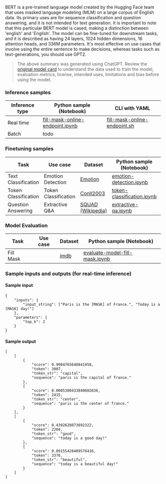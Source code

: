 BERT is a pre-trained language model created by the Hugging Face team that uses masked language modeling (MLM) on a large corpus of English data. Its primary uses are for sequence classification and question answering, and it is not intended for text generation. It is important to note that this particular BERT model is cased, making a distinction between 'english' and 'English'. The model can be fine-tuned for downstream tasks, and it is described as having 24 layers, 1024 hidden dimensions, 16 attention heads, and 336M parameters. It's most effective on use cases that involve using the entire sentence to make decisions, whereas tasks such as text-generations, you should use GPT2.

> The above summary was generated using ChatGPT. Review the [original model card](https://huggingface.co/bert-large-uncased) to understand the data used to train the model, evaluation metrics, license, intended uses, limitations and bias before using the model.

### Inference samples

Inference type|Python sample (Notebook)|CLI with YAML
|--|--|--|
Real time|[fill-mask-online-endpoint.ipynb](https://aka.ms/azureml-infer-online-sdk-fill-mask)|[fill-mask-online-endpoint.sh](https://aka.ms/azureml-infer-online-cli-fill-mask)
Batch | todo


### Finetuning samples

Task|Use case|Dataset|Python sample (Notebook)|CLI with YAML
|---|--|--|--|--|
Text Classification|Emotion Detection|[Emotion](https://huggingface.co/datasets/dair-ai/emotion)|[emotion-detection.ipynb](https://aka.ms/azureml-ft-sdk-emotion-detection)|[emotion-detection.sh](https://aka.ms/azureml-ft-cli-emotion-detection)
Token Classification|Token Classification|[Conll2003](https://huggingface.co/datasets/conll2003)|[token-classification.ipynb](https://aka.ms/azureml-ft-sdk-token-classification)|[token-classification.sh](https://aka.ms/azureml-ft-cli-token-classification)
Question Answering|Extractive Q&A|[SQUAD (Wikipedia)](https://huggingface.co/datasets/squad)|[extractive-qa.ipynb](https://aka.ms/azureml-ft-sdk-extractive-qa)|[extractive-qa.sh](https://aka.ms/azureml-ft-cli-extractive-qa)


### Model Evaluation

|Task|Use case|Dataset|Python sample (Notebook)|
|---|--|--|--|
|Fill Mask||[imdb](https://huggingface.co/datasets/imdb)|[evaluate-model-fill-mask.ipynb](https://aka.ms/azureml-eval-sdk-fill-mask/)|


### Sample inputs and outputs (for real-time inference)

#### Sample input
```
{
    "inputs": {
        "input_string": ["Paris is the [MASK] of France.", "Today is a [MASK] day!"]
    },
    "parameters": {
        "top_k": 2
    }
}
```

#### Sample output
```
[
    [
        {
            "score": 0.9984765648841858,
            "token": 3007,
            "token_str": "capital",
            "sequence": "paris is the capital of france."
        },
        {
            "score": 0.0005300433840602636,
            "token": 2415,
            "token_str": "center",
            "sequence": "paris is the center of france."
        }
    ],
    [
        {
            "score": 0.4392628073692322,
            "token": 2204,
            "token_str": "good",
            "sequence": "today is a good day!"
        },
        {
            "score": 0.09155428409576416,
            "token": 3376,
            "token_str": "beautiful",
            "sequence": "today is a beautiful day!"
        }
    ]
]
```
